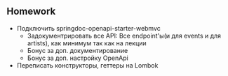 ## Homework

- Подключить springdoc-openapi-starter-webmvc
    - Задокументрировать все API: Все endpoint'ы(и для events и для artists), как минимум так как на лекции
    - Бонус за доп. документирование
    - Бонус за доп. настройку OpenApi
- Переписать конструкторы, геттеры на Lombok 
